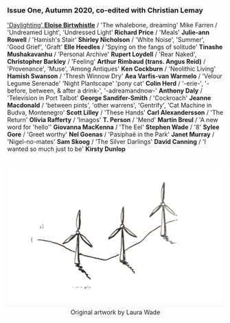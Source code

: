 ### Issue One, Autumn 2020, co-edited with Christian Lemay 


['Daylighting' **Eloise Birtwhistle**](poems/daylighting.md) / 'The whalebone, dreaming' Mike Farren / 'Undreamed Light', 'Undressed Light' **Richard Price** / 'Meals' **Julie-ann Rowell** / 'Hamish's Stair' **Shirley Nicholson** / 'White Noise', 'Summer', 'Good Grief', 'Graft' **Elle Heedles** / 'Spying on the fangs of solitude' **Tinashe Mushakavanhu** / 'Personal Archive' **Rupert Loydell** / 'Rear Naked', **Christopher Barkley** / 'Feeling' **Arthur Rimbaud (trans. Angus Reid)** / 'Provenance', 'Muse', 'Among Antiques' **Ken Cockburn** / 'Neolithic Living' **Hamish Swanson** / 'Thresh Winnow Dry' **Aea Varfis-van Warmelo** / 'Velour Legume Serenade' 'Night Plantscape' 'pony cat' **Colin Herd** / '-erie-', '-before, between, & after a drink-', '-adreamandnow-' **Anthony Daly** / 'Television in Port Talbot' **George Sandifer-Smith** / 'Cockroach' **Jeanne Macdonald** / 'between pints', 'other warrens', 'Gentrify', 'Cat Machine in Budva, Montenegro' **Scott Lilley** / 'These Hands' **Carl Alexandersson** / 'The Return' **Olivia Rafferty** / 'Imagos' **T. Person** / 'Mend' **Martin Breul** / 'A new word for 'hello'' **Giovanna MacKenna** / 'The Eel' **Stephen Wade** / '8' **Sylee Gore** / 'Greet worthy' **Nel Goenas** / 'Pasiphaë in the Park' **Janet Murray** / 'Nigel-no-mates' **Sam Skoog** / 'The Silver Darlings' **David Canning** / 'I wanted so much just to be' **Kirsty Dunlop** 

<p align="center">
​ <img src="wg1bk.png" alt="Issue Four" width="1000"/>
Original artwork by Laura Wade
